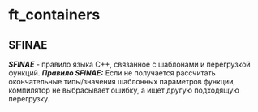 # ft_containers

## SFINAE
***SFINAE*** - правило языка C++, связанное с шаблонами и перегрузкой функций.
***Правило SFINAE:***
Если не получается рассчитать окончательные типы/значения шаблонных параметров функции, компилятор не выбрасывает ошибку, а ищет другую подходящую перегрузку.

